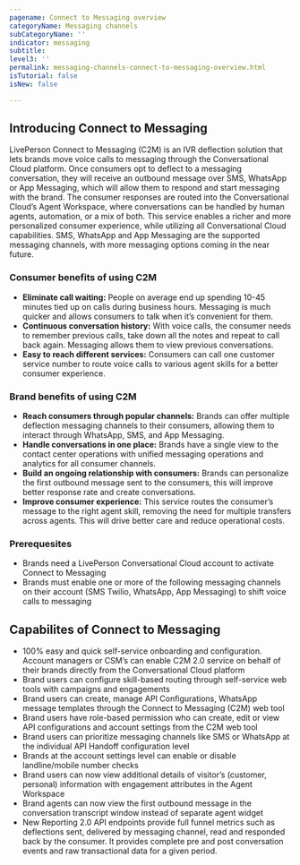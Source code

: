 ```yaml
---
pagename: Connect to Messaging overview 
categoryName: Messaging channels
subCategoryName: ''
indicator: messaging
subtitle: 
level3: ''
permalink: messaging-channels-connect-to-messaging-overview.html
isTutorial: false
isNew: false

---
```


## Introducing Connect to Messaging

LivePerson Connect to Messaging (C2M) is an IVR deflection solution that lets brands move voice calls to messaging through the Conversational Cloud platform. Once consumers opt to deflect to a messaging conversation, they will receive an outbound message over SMS, WhatsApp or App Messaging, which will allow them to respond and start messaging with the brand. The consumer responses are routed into the Conversational Cloud’s Agent Workspace, where conversations can be handled by human agents, automation, or a mix of both. This service enables a richer and more personalized consumer experience, while utilizing all Conversational Cloud capabilities. SMS, WhatsApp and App Messaging are the supported messaging channels, with more  messaging options coming in the near future.

### Consumer benefits of using C2M

* **Eliminate call waiting:** People on average end up spending 10-45 minutes tied up on calls during business hours. Messaging is much quicker and allows consumers to talk when it’s convenient for them. 
* **Continuous conversation history:** With voice calls, the consumer needs to remember previous calls, take down all the notes and repeat to call back again. Messaging allows them to view previous conversations. 
* **Easy to reach different services:**  Consumers can call one customer service number to route voice calls to various agent skills for a better consumer experience.

### Brand benefits of using C2M

* **Reach consumers through popular channels:** Brands can offer multiple deflection messaging channels to their consumers, allowing them to interact through WhatsApp, SMS, and App Messaging.
* **Handle conversations in one place:** Brands have a single view to the contact center operations with unified messaging operations and analytics for all consumer channels.
* **Build an ongoing relationship with consumers:** Brands can personalize the first outbound message sent to the consumers, this will improve better response rate and create conversations. 
* **Improve consumer experience:** This service routes the consumer’s message to the right agent skill, removing the need for multiple transfers across agents. This will drive better care and reduce operational costs.  

### Prerequesites

* Brands need a LivePerson Conversational Cloud account to activate Connect to Messaging
* Brands must enable one or more of the following messaging channels on their account (SMS Twilio, WhatsApp, App Messaging) to shift voice calls to messaging	

## Capabilites of Connect to Messaging

* 100% easy and quick self-service onboarding and configuration. Account managers or CSM’s can enable C2M 2.0 service on behalf of their brands directly from the Conversational Cloud platform
* Brand users can configure skill-based routing through self-service web tools with campaigns and engagements
* Brand users can create, manage API Configurations, WhatsApp message templates through the Connect to Messaging (C2M) web tool
* Brand users have role-based permission who can create, edit or view API configurations and account settings from the C2M web tool
* Brand users can prioritize messaging channels like SMS or WhatsApp at the individual API Handoff configuration level
* Brands at the account settings level can enable or disable landline/mobile number checks
* Brand users can now view additional details of visitor’s (customer, personal) information with engagement attributes in the Agent Workspace
* Brand agents can now view the first outbound message in the conversation transcript window instead of separate agent widget
* New Reporting 2.0 API endpoints provide full funnel metrics such as deflections sent, delivered by messaging channel, read and responded back by the consumer. It provides complete pre and post conversation events and raw transactional data for a given period.

